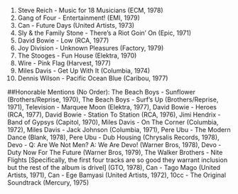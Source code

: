 1. Steve Reich - Music for 18 Musicians (ECM, 1978)
2. Gang of Four - Entertainment! (EMI, 1979)
3. Can - Future Days (United Artists, 1973)
4. Sly & the Family Stone - There’s a Riot Goin’ On (Epic, 1971)
5. David Bowie - Low (RCA, 1977)
6. Joy Division -  Unknown Pleasures (Factory, 1979)
7. The Stooges - Fun House (Elektra, 1970)
8. Wire - Pink Flag (Harvest, 1977)
9. Miles Davis - Get Up With It (Columbia, 1974)
10. Dennis Wilson -  Pacific Ocean Blue (Caribou, 1977)

##Honorable Mentions (No Order): The Beach Boys - Sunflower (Brothers/Reprise, 1970), The Beach Boys - Surf’s Up (Brothers/Reprise, 1971), Television - Marquee Moon (Elektra, 1977), David Bowie - Heroes (RCA, 1977), David Bowie - Station To Station (RCA, 1976), Jimi Hendrix - Band of Gypsys (Capitol, 1970), Miles Davis - On The Corner (Columbia, 1972), Miles Davis - Jack Johnson (Columbia, 1971), Pere Ubu - The Modern Dance (Blank, 1978), Pere Ubu - Dub Housing (Chrysalis Records, 1978), Devo - Q: Are We Not Men? A: We Are Devo! (Warner Bros, 1978), Devo - Duty Now For The Future (Warner Bros, 1979), The Walker Brothers - Nite Flights [Specifically, the first four tracks are so good they warrant inclusion but the rest of the album is drivel] (GTO, 1978), Can - Tago Mago (United Artists, 1971), Can - Ege Bamyasi (United Artists, 1972), 10cc - The Original Soundtrack (Mercury, 1975)
